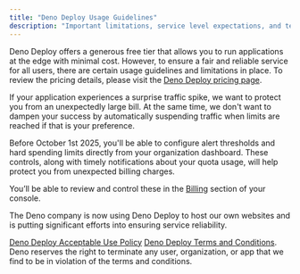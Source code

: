 ```yaml
---
title: "Deno Deploy Usage Guidelines"
description: "Important limitations, service level expectations, and terms of use for Deno Deploy."
---
```


Deno Deploy offers a generous free tier that allows you to run applications at the edge with minimal cost. However, to ensure a fair and reliable service for all users, there are certain usage guidelines and limitations in place. To review the pricing details, please visit the [Deno Deploy pricing page](https://deno.com/deploy/pricing).

If your application experiences a surprise traffic spike, we want to protect you from an unexpectedly large bill. At the same time, we don't want to dampen your success by automatically suspending traffic when limits are reached if that is your preference.

Before October 1st 2025, you'll be able to configure alert thresholds and hard spending limits directly from your organization dashboard. These controls, along with timely notifications about your quota usage, will help protect you from unexpected billing charges.

You’ll be able to review and control these in the [Billing](https://console.deno.com/go/billing) section of your console.

The Deno company is now using Deno Deploy to host our own websites and is
putting significant efforts into ensuring service reliability.

[Deno Deploy Acceptable Use Policy](/deploy/classic/acceptable-use-policy/)
[Deno Deploy Terms and Conditions](/deploy/classic/terms-and-conditions/).
Deno reserves the right to terminate any user, organization, or app that we find to
be in violation of the terms and conditions.
